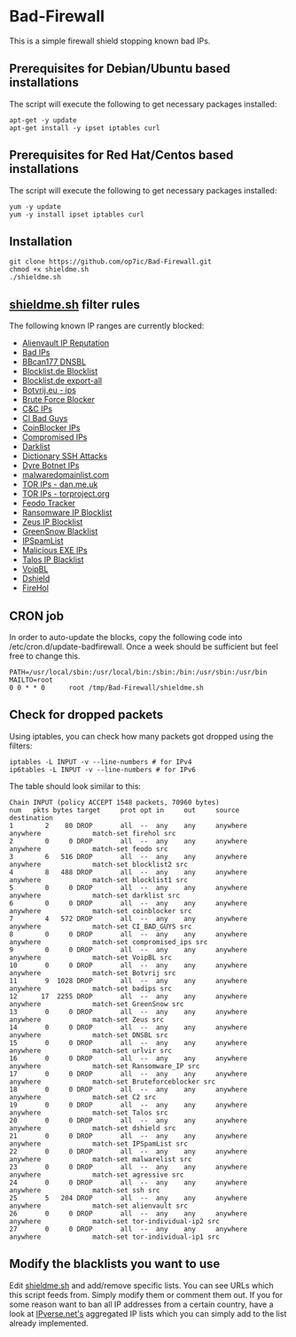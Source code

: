 Bad-Firewall
===============

This is a simple firewall shield stopping known bad IPs. 

## Prerequisites for Debian/Ubuntu based installations
The script will execute the following to get necessary packages installed:
```
apt-get -y update
apt-get install -y ipset iptables curl
```

## Prerequisites for Red Hat/Centos based installations
The script will execute the following to get necessary packages installed:
```
yum -y update
yum -y install ipset iptables curl 
```

## Installation
```
git clone https://github.com/op7ic/Bad-Firewall.git
chmod +x shieldme.sh
./shieldme.sh
```

## [shieldme.sh](shieldme.sh) filter rules

The following known IP ranges are currently blocked:

- [Alienvault IP Reputation](http://reputation.alienvault.com/reputation.data)
- [Bad IPs](https://www.badips.com/get/list/any/2)
- [BBcan177 DNSBL](https://gist.githubusercontent.com/BBcan177/bf29d47ea04391cb3eb0/raw/01757cd346cd6080ce12cbc79c172cd3b585ab04/MS-1)
- [Blocklist.de Blocklist](https://lists.blocklist.de/lists/all.txt)
- [Blocklist.de export-all](https://www.blocklist.de/downloads/export-ips_all.txt)
- [Botvrij.eu - ips](http://www.botvrij.eu/data/ioclist.ip-dst.raw)
- [Brute Force Blocker](http://danger.rulez.sk/projects/bruteforceblocker/blist.php)
- [C&C IPs](http://osint.bambenekconsulting.com/feeds/c2-ipmasterlist.txt)
- [CI Bad Guys](http://cinsscore.com/list/ci-badguys.txt)
- [CoinBlocker IPs](https://zerodot1.gitlab.io/CoinBlockerLists/MiningServerIPList.txt)
- [Compromised IPs](https://rules.emergingthreats.net/blockrules/compromised-ips.txt)
- [Darklist](http://www.darklist.de/raw.php)
- [Dictionary SSH Attacks](http://charles.the-haleys.org/ssh_dico_attack_hdeny_format.php/hostsdeny.txt)
- [Dyre Botnet IPs](https://sslbl.abuse.ch/blacklist/dyre_sslipblacklist_aggressive.csv)
- [malwaredomainlist.com](http://www.malwaredomainlist.com/mdl.php?search=&colsearch=All&quantity=All)
- [TOR IPs - dan.me.uk](https://www.dan.me.uk/torlist/)
- [TOR IPs - torproject.org](https://check.torproject.org/exit-addresses)
- [Feodo Tracker](https://feodotracker.abuse.ch/blocklist/?download=ipblocklist)
- [Ransomware IP Blocklist](https://ransomwaretracker.abuse.ch/downloads/RW_IPBL.txt)
- [Zeus IP Blocklist](https://zeustracker.abuse.ch/blocklist.php?download=ipblocklist)
- [GreenSnow Blacklist](http://blocklist.greensnow.co/greensnow.txt)
- [IPSpamList](http://www.ipspamlist.com/public_feeds.csv)
- [Malicious EXE IPs](http://www.urlvir.com/export-ip-addresses/)
- [Talos IP Blacklist](http://www.talosintelligence.com/documents/ip-blacklist)
- [VoipBL](http://www.voipbl.org/update/)
- [Dshield](https://iplists.firehol.org/files/dshield.netset)
- [FireHol](https://iplists.firehol.org/files/firehol_level1.netset)

## CRON job

In order to auto-update the blocks, copy the following code into /etc/cron.d/update-badfirewall. Once a week should be sufficient but feel free to change this. 
```
PATH=/usr/local/sbin:/usr/local/bin:/sbin:/bin:/usr/sbin:/usr/bin
MAILTO=root
0 0 * * 0      root /tmp/Bad-Firewall/shieldme.sh
```

## Check for dropped packets
Using iptables, you can check how many packets got dropped using the filters:
```
iptables -L INPUT -v --line-numbers # for IPv4
ip6tables -L INPUT -v --line-numbers # for IPv6
```

The table should look similar to this: 

```
Chain INPUT (policy ACCEPT 1548 packets, 70960 bytes)
num   pkts bytes target     prot opt in     out     source               destination
1        2    80 DROP       all  --  any    any     anywhere             anywhere             match-set firehol src
2        0     0 DROP       all  --  any    any     anywhere             anywhere             match-set feodo src
3        6   516 DROP       all  --  any    any     anywhere             anywhere             match-set blocklist2 src
4        8   488 DROP       all  --  any    any     anywhere             anywhere             match-set blocklist1 src
5        0     0 DROP       all  --  any    any     anywhere             anywhere             match-set darklist src
6        0     0 DROP       all  --  any    any     anywhere             anywhere             match-set coinblocker src
7        4   572 DROP       all  --  any    any     anywhere             anywhere             match-set CI_BAD_GUYS src
8        0     0 DROP       all  --  any    any     anywhere             anywhere             match-set compromised_ips src
9        0     0 DROP       all  --  any    any     anywhere             anywhere             match-set VoipBL src
10       0     0 DROP       all  --  any    any     anywhere             anywhere             match-set Botvrij src
11       9  1028 DROP       all  --  any    any     anywhere             anywhere             match-set badips src
12      17  2255 DROP       all  --  any    any     anywhere             anywhere             match-set GreenSnow src
13       0     0 DROP       all  --  any    any     anywhere             anywhere             match-set Zeus src
14       0     0 DROP       all  --  any    any     anywhere             anywhere             match-set DNSBL src
15       0     0 DROP       all  --  any    any     anywhere             anywhere             match-set urlvir src
16       0     0 DROP       all  --  any    any     anywhere             anywhere             match-set Ransomware_IP src
17       0     0 DROP       all  --  any    any     anywhere             anywhere             match-set Bruteforceblocker src
18       0     0 DROP       all  --  any    any     anywhere             anywhere             match-set C2 src
19       0     0 DROP       all  --  any    any     anywhere             anywhere             match-set Talos src
20       0     0 DROP       all  --  any    any     anywhere             anywhere             match-set dshield src
21       0     0 DROP       all  --  any    any     anywhere             anywhere             match-set IPSpamList src
22       0     0 DROP       all  --  any    any     anywhere             anywhere             match-set malwarelist src
23       0     0 DROP       all  --  any    any     anywhere             anywhere             match-set agressive src
24       0     0 DROP       all  --  any    any     anywhere             anywhere             match-set ssh src
25       5   204 DROP       all  --  any    any     anywhere             anywhere             match-set alienvault src
26       0     0 DROP       all  --  any    any     anywhere             anywhere             match-set tor-individual-ip2 src
27       0     0 DROP       all  --  any    any     anywhere             anywhere             match-set tor-individual-ip1 src
```

## Modify the blacklists you want to use

Edit [shieldme.sh](shieldme.sh) and add/remove specific lists. You can see URLs which this script feeds from. Simply modify them or comment them out.
If you for some reason want to ban all IP addresses from a certain country, have a look at [IPverse.net's](http://ipverse.net/ipblocks/data/countries/) aggregated IP lists which you can simply add to the list already implemented. 

